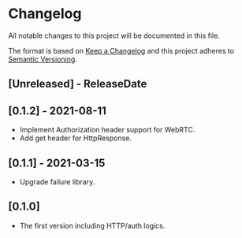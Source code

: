 # Changelog

All notable changes to this project will be documented in this file.

The format is based on [Keep a Changelog](http://keepachangelog.com/)
and this project adheres to [Semantic Versioning](http://semver.org/).

<!-- next-header -->

## [Unreleased] - ReleaseDate

## [0.1.2] - 2021-08-11
- Implement Authorization header support for WebRTC.
- Add get header for HttpResponse.

## [0.1.1] - 2021-03-15
- Upgrade failure library.

## [0.1.0]
- The first version including HTTP/auth logics.












